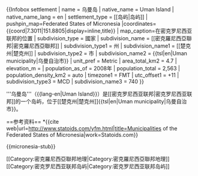 {{Infobox settlement
| name                    = 乌曼岛
| native_name             = Uman Island
| native_name_lang        = en
| settlement_type         = [[岛屿|岛屿]]
| pushpin_map=Federated States of Micronesia
|coordinates={{coord|7.3011|151.8805|display=inline,title}}
| map_caption=在密克罗尼西亚联邦的位置
| subdivision_type        = 國家
| subdivision_name        = [[密克羅尼西亞聯邦|密克羅尼西亞聯邦]]
| subdivision_type1       = 州
| subdivision_name1       = [[楚克州|楚克州]]
| subdivision_type2       = 市
| subdivision_name2       = {{tsl|en|Uman municipality|乌曼自治市}}
| unit_pref               = Metric
| area_total_km2          = 4.7
| elevation_m             = 
| population_as_of        = 2008年
| population_total        = 2,563
| population_density_km2  = auto
| timezone1               = FMT
| utc_offset1             = +11
| subdivision_type3       = MCD
| subdivision_name3       = 740
}}

'''乌曼岛'''（{{lang-en|Uman Island}}）是[[密克罗尼西亚联邦|密克罗尼西亚联邦]]的一个岛屿，位于[[楚克州|楚克州]]{{tsl|en|Uman municipality|乌曼自治市}}。

==参考资料==
*{{cite web|url=http://www.statoids.com/yfm.html|title=Municipalities of the Federated States of Micronesia|work=Statoids.com}}

{{micronesia-stub}}

[[Category:密克羅尼西亞聯邦地理|Category:密克羅尼西亞聯邦地理]]
[[Category:密克罗尼西亚联邦岛屿|Category:密克罗尼西亚联邦岛屿]]